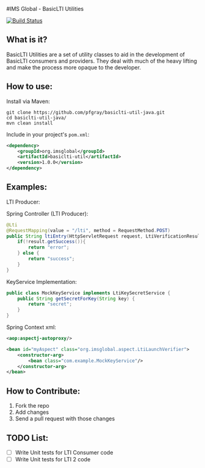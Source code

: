 #IMS Global - BasicLTI Utilities

[![Build Status](https://travis-ci.org/pfgray/basiclti-util-java.svg?branch=master)](https://travis-ci.org/pfgray/basiclti-util-java)

What is it?
-----------

BasicLTI Utilities are a set of utility classes to aid  in the development
of BasicLTI consumers and providers. They deal with much of the heavy lifting
and make the process more opaque to the developer.


How to use:
-----------
Install via Maven:
```
git clone https://github.com/pfgray/basiclti-util-java.git
cd basiclti-util-java/
mvn clean install
```
Include in your project's `pom.xml`:

```xml
<dependency>
    <groupId>org.imsglobal</groupId>
    <artifactId>basiclti-util</artifactId>
    <version>1.0.0</version>
</dependency>
```
Examples:
---------

LTI Producer:

Spring Controller (LTI Producer):
```java
@Lti
@RequestMapping(value = "/lti", method = RequestMethod.POST)
public String ltiEntry(HttpServletRequest request, LtiVerificationResult result) {
    if(!result.getSuccess()){
        return "error";
    } else {
        return "success";
    }
}
```
KeyService Implementation:
```java
public class MockKeyService implements LtiKeySecretService {
    public String getSecretForKey(String key) {
        return "secret";
    }
}
```

Spring Context xml:
```xml
<aop:aspectj-autoproxy/>

<bean id="myAspect" class="org.imsglobal.aspect.LtiLaunchVerifier">
    <constructor-arg>
        <bean class="com.example.MockKeyService"/>
    </constructor-arg>
</bean>
```
How to Contribute:
------------------
1. Fork the repo
2. Add changes
3. Send a pull request with those changes

TODO List:
--------------

- [ ] Write Unit tests for LTI Consumer code
- [ ] Write Unit tests for LTI 2 code
